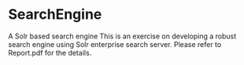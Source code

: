 # SearchEngine
A Solr based search engine
This is an exercise on developing a robust search engine using Solr enterprise search server.
Please refer to Report.pdf for the details.
